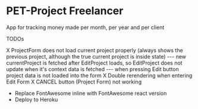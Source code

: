 # PET-Project Freelancer

App for tracking money made per month, per year and per client

TODOs

X ProjectForm does not load current project properly (always shows the previous project, although the true current project is inside state)
--- new currentProject is fetched after EditProject loads, so EditProject does not update when it's context data is fetched
--- when pressing Edit button project data is not loaded into the form
X Double rerendering when entering Edit Form
X CANCEL button (Project Form) not working

- Replace FontAwesome inline with FontAwesome react version
- Deploy to Heroku
